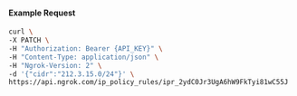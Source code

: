 <!-- Code generated for API Clients. DO NOT EDIT. -->

#### Example Request

```bash
curl \
-X PATCH \
-H "Authorization: Bearer {API_KEY}" \
-H "Content-Type: application/json" \
-H "Ngrok-Version: 2" \
-d '{"cidr":"212.3.15.0/24"}' \
https://api.ngrok.com/ip_policy_rules/ipr_2ydC0Jr3UgA6hW9FkTyi81wC55J
```
